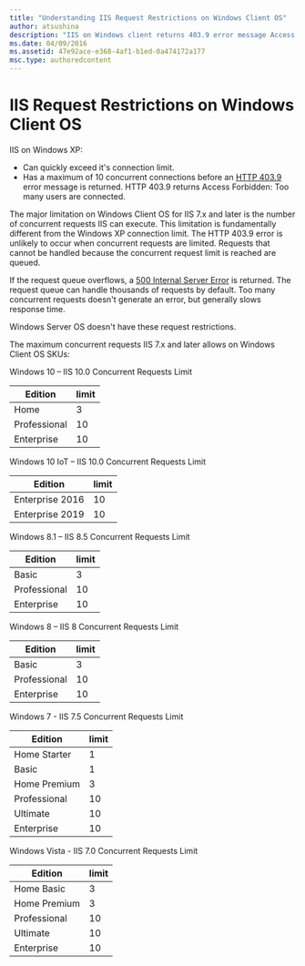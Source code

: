 ```yaml
---
title: "Understanding IIS Request Restrictions on Windows Client OS"
author: atsushina
description: "IIS on Windows client returns 403.9 error message Access Forbidden: Too many users are connected"
ms.date: 04/09/2016
ms.assetid: 47e92ace-e368-4af1-b1ed-0a474172a177
msc.type: authoredcontent
---
```


# IIS Request Restrictions on Windows Client OS

IIS on Windows XP:

* Can quickly exceed it's connection limit.
* Has a maximum of 10 concurrent connections before an [HTTP 403.9](https://en.wikipedia.org/wiki/HTTP_403) error message is returned. HTTP 403.9 returns Access Forbidden: Too many users are connected.

The major limitation on Windows Client OS for IIS 7.x and later is the number of concurrent requests IIS can execute. This limitation is fundamentally different from the Windows XP connection limit. The HTTP 403.9 error is unlikely to occur when concurrent requests are limited. Requests that cannot be handled because the concurrent request limit is reached are queued.

If the request queue overflows, a [500 Internal Server Error](https://developer.mozilla.org/docs/Web/HTTP/Status/500) is returned. The request queue can handle thousands of requests by default. Too many concurrent requests doesn't generate an error, but generally slows response time.

Windows Server OS doesn't have these request restrictions.

The maximum concurrent requests IIS 7.x and later allows on Windows Client OS SKUs:

Windows 10 – IIS 10.0 Concurrent Requests Limit

|  Edition  |  limit  |
| ----------------- | ------------ |
|  Home |  3  |
|  Professional |  10  |
|  Enterprise |  10  |

Windows 10 IoT – IIS 10.0 Concurrent Requests Limit

|  Edition  |  limit  |
| ----------------- | ------------ |
|  Enterprise 2016  |  10  |
|  Enterprise 2019  |  10  |

Windows 8.1 – IIS 8.5 Concurrent Requests Limit

|  Edition  |  limit  |
| ----------------- | ------------ |
|  Basic  |  3  |
|  Professional |  10  |
|  Enterprise |  10  |

Windows 8 – IIS 8 Concurrent Requests Limit

|  Edition  |  limit  |
| ----------------- | ------------ |
|  Basic  |  3  |
|  Professional |  10  |
|  Enterprise |  10  |

Windows 7 - IIS 7.5 Concurrent Requests Limit

|  Edition  |  limit  |
| ----------------- | ------------ |
|  Home Starter  |  1  |
|  Basic  |  1  |
|  Home Premium  |  3  |
|  Professional |  10  |
|  Ultimate |  10  |
|  Enterprise |  10  |

Windows Vista - IIS 7.0 Concurrent Requests Limit

|  Edition  |  limit  |
| ----------------- | ------------ |
|  Home Basic  |  3  |
|  Home Premium |  3  |
|  Professional |  10  |
|  Ultimate |  10  |
|  Enterprise |  10  |
